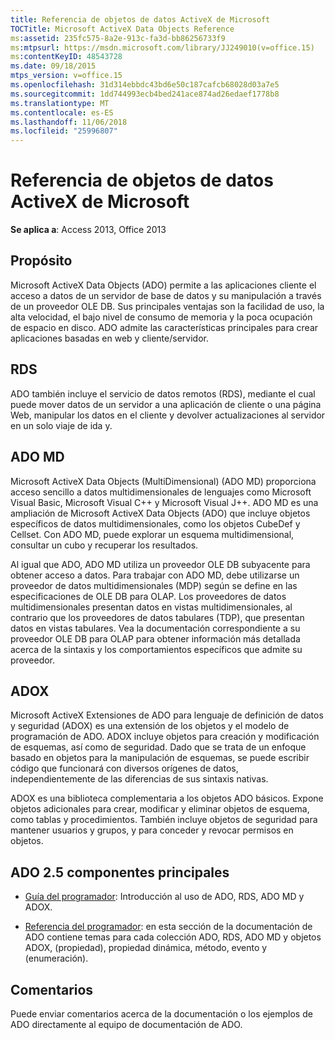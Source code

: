 ```yaml
---
title: Referencia de objetos de datos ActiveX de Microsoft
TOCTitle: Microsoft ActiveX Data Objects Reference
ms:assetid: 235fc575-8a2e-913c-fa3d-bb86256733f9
ms:mtpsurl: https://msdn.microsoft.com/library/JJ249010(v=office.15)
ms:contentKeyID: 48543728
ms.date: 09/18/2015
mtps_version: v=office.15
ms.openlocfilehash: 31d314ebbdc43bd6e50c187cafcb68028d03a7e5
ms.sourcegitcommit: 1dd744993ecb4bed241ace874ad26edaef1778b8
ms.translationtype: MT
ms.contentlocale: es-ES
ms.lasthandoff: 11/06/2018
ms.locfileid: "25996807"
---
```

# <a name="microsoft-activex-data-objects-reference"></a>Referencia de objetos de datos ActiveX de Microsoft

**Se aplica a**: Access 2013, Office 2013

## <a name="purpose"></a>Propósito

Microsoft ActiveX Data Objects (ADO) permite a las aplicaciones cliente el acceso a datos de un servidor de base de datos y su manipulación a través de un proveedor OLE DB. Sus principales ventajas son la facilidad de uso, la alta velocidad, el bajo nivel de consumo de memoria y la poca ocupación de espacio en disco. ADO admite las características principales para crear aplicaciones basadas en web y cliente/servidor.

## <a name="rds"></a>RDS

ADO también incluye el servicio de datos remotos (RDS), mediante el cual puede mover datos de un servidor a una aplicación de cliente o una página Web, manipular los datos en el cliente y devolver actualizaciones al servidor en un solo viaje de ida y.

## <a name="ado-md"></a>ADO MD

Microsoft ActiveX Data Objects (MultiDimensional) (ADO MD) proporciona acceso sencillo a datos multidimensionales de lenguajes como Microsoft Visual Basic, Microsoft Visual C++ y Microsoft Visual J++. ADO MD es una ampliación de Microsoft ActiveX Data Objects (ADO) que incluye objetos específicos de datos multidimensionales, como los objetos CubeDef y Cellset. Con ADO MD, puede explorar un esquema multidimensional, consultar un cubo y recuperar los resultados.

Al igual que ADO, ADO MD utiliza un proveedor OLE DB subyacente para obtener acceso a datos. Para trabajar con ADO MD, debe utilizarse un proveedor de datos multidimensionales (MDP) según se define en las especificaciones de OLE DB para OLAP. Los proveedores de datos multidimensionales presentan datos en vistas multidimensionales, al contrario que los proveedores de datos tabulares (TDP), que presentan datos en vistas tabulares. Vea la documentación correspondiente a su proveedor OLE DB para OLAP para obtener información más detallada acerca de la sintaxis y los comportamientos específicos que admite su proveedor.

## <a name="adox"></a>ADOX

Microsoft ActiveX Extensiones de ADO para lenguaje de definición de datos y seguridad (ADOX) es una extensión de los objetos y el modelo de programación de ADO. ADOX incluye objetos para creación y modificación de esquemas, así como de seguridad. Dado que se trata de un enfoque basado en objetos para la manipulación de esquemas, se puede escribir código que funcionará con diversos orígenes de datos, independientemente de las diferencias de sus sintaxis nativas.

ADOX es una biblioteca complementaria a los objetos ADO básicos. Expone objetos adicionales para crear, modificar y eliminar objetos de esquema, como tablas y procedimientos. También incluye objetos de seguridad para mantener usuarios y grupos, y para conceder y revocar permisos en objetos.

## <a name="ado-25-main-components"></a>ADO 2.5 componentes principales

- [Guía del programador](ado-programmer-s-guide.md): Introducción al uso de ADO, RDS, ADO MD y ADOX.

- [Referencia del programador](ado-programmer-s-reference-topics.md): en esta sección de la documentación de ADO contiene temas para cada colección ADO, RDS, ADO MD y objetos ADOX, (propiedad), propiedad dinámica, método, evento y (enumeración).

## <a name="feedback"></a>Comentarios

Puede enviar comentarios acerca de la documentación o los ejemplos de ADO directamente al equipo de documentación de ADO.

